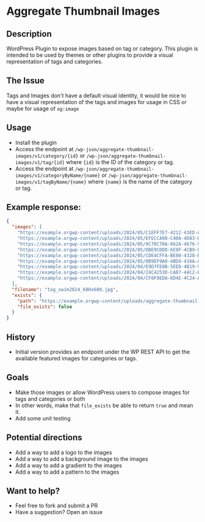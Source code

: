 # Aggregate Thumbnail Images

## Description

WordPress Plugin to expose images based on tag or category. This plugin is intended to be used by themes or other plugins to provide a visual representation of tags and categories.

## The Issue
Tags and Images don't have a default visual identity, it would be nice to have a visual representation of the tags and images for usage in CSS or maybe for usage of `og:image`

## Usage
- Install the plugin
- Access the endpoint at `/wp-json/aggregate-thumbnail-images/v1/category/{id}` or `/wp-json/aggregate-thumbnail-images/v1/tag/{id}` where `{id}` is the ID of the category or tag.
- Access the endpoint at `/wp-json/aggregate-thumbnail-images/v1/categoryByName/{name}` or `/wp-json/aggregate-thumbnail-images/v1/tagByName/{name}` where `{name}` is the name of the category or tag.

## Example response:
```json
{
  "images": [
    "https://example.orgwp-content/uploads/2024/05/C1EFF7E7-4212-43ED-A49C-89B816FB0137.jpeg",
    "https://example.orgwp-content/uploads/2024/05/EFECCA90-C40A-4D83-B197-64D7E1A36642.jpeg",
    "https://example.orgwp-content/uploads/2024/05/9C70C70A-062A-4676-9476-D88AF6C54643.jpg",
    "https://example.orgwp-content/uploads/2024/05/DBE9CDDD-6E9F-4CB9-832D-A79235CB1857-scaled.jpg",
    "https://example.orgwp-content/uploads/2024/05/CDE4CFFA-BE80-4328-BF85-5779D777EC8F.jpeg",
    "https://example.orgwp-content/uploads/2024/05/0B9EF9A0-4BD4-416A-ADD5-803B4BD7A77A.jpeg",
    "https://example.orgwp-content/uploads/2024/04/E9D7FE0B-5EED-4B19-91D1-09BBB57FBC6E-scaled.jpg",
    "https://example.orgwp-content/uploads/2024/04/24C4253D-CA87-44C2-B239-F609A080CAAD.jpeg",
    "https://example.orgwp-content/uploads/2024/04/CF0F9EDA-6D4E-4C24-A468-3076C71FF607-scaled.jpg"
  ],
  "filename": "tag_swim2024_600x600.jpg",
  "exists": {
    "path": "https://example.orgwp-content/uploads/aggregate-thumbnail-images/tag_swim2024_600x600.jpg",
    "file_exists": false
  }
}
```

## History
- Initial version provides an endpoint under the WP REST API to get the available featured images for categories or tags.

## Goals
- Make those images or allow WordPress users to compose images for tags and categories or both
- In other words, make that `file_exists` be able to return `true` and mean it.
- Add some unit testing

## Potential directions
- Add a way to add a logo to the images
- Add a way to add a background image to the images
- Add a way to add a gradient to the images
- Add a way to add a pattern to the images

## Want to help?
- Feel free to fork and submit a PR
- Have a suggestion? Open an issue
